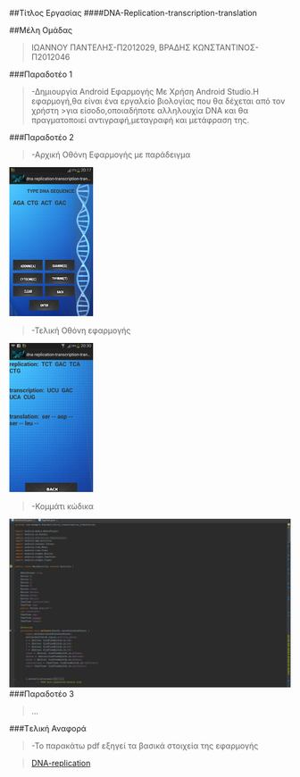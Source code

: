 ##Τίτλος Εργασίας
####DNA-Replication-transcription-translation

##Μέλη Ομάδας
>ΙΩΑΝΝΟΥ ΠΑΝΤΕΛΗΣ-Π2012029,
>ΒΡΑΔΗΣ ΚΩΝΣΤΑΝΤΙΝΟΣ-Π2012046

###Παραδοτέο 1

>-Δημιουργία Android Εφαρμογής Με Χρήση Android Studio.Η εφαρμογή,θα είναι ένα εργαλείο βιολογίας που θα δέχεται από τον χρήστη >για είσοδο,οποιαδήποτε αλληλουχία DNA και θα πραγματοποιεί αντιγραφή,μεταγραφή και μετάφραση της.

###Παραδοτέο 2
>-Αρχική Οθόνη Εφαρμογής με παράδειγμα 


![alt tag](https://raw.githubusercontent.com/PantelisIoannou/images/master/Screenshot_2015-05-13-20-17-43.png)

>-Τελική Οθόνη εφαρμογής 

![alt tag](https://raw.githubusercontent.com/PantelisIoannou/images/master/Screenshot_2015-05-13-20-30-14.png)

>-Κομμάτι κώδικα

![alt tag](https://raw.githubusercontent.com/PantelisIoannou/images/master/Kommati.jpg)
###Παραδοτέο 3

>...

###Tελική Αναφορά

>-Το παρακάτω pdf εξηγεί τα βασικά στοιχεία της εφαρμογής

>[DNA-replication](https://github.com/PantelisIoannou/images/blob/master/%CE%A4%CE%B5%CF%87%CE%BD%CE%BF%CE%BB%CE%BF%CE%B3%CE%AF%CE%B1-%CE%9B%CE%BF%CE%B3%CE%B9%CF%83%CE%BC%CE%B9%CE%BA%CE%BF%CF%8D.pdf)
